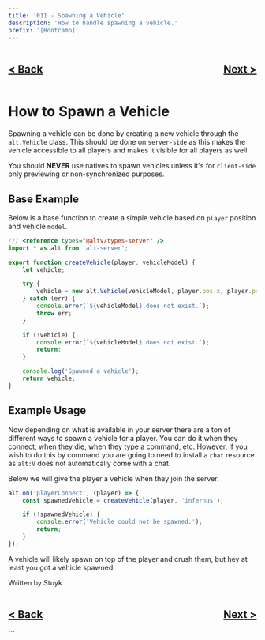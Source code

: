 ```yaml
---
title: '011 - Spawning a Vehicle'
description: 'How to handle spawning a vehicle.'
prefix: '[Bootcamp]'
---
```


<div style="text-align: right">
    <div style="display: flex; justify-content: space-between;">
        <a href="./010.md">
            <h2>< Back</h2>
        </a>
        <a href="./012.md">
            <h2>Next ></h2>
        </a>
    </div>
</div>

# How to Spawn a Vehicle

Spawning a vehicle can be done by creating a new vehicle through the `alt.Vehicle` class. This should be done on `server-side` as this makes the vehicle accessible to all players and makes it visible for all players as well.

You should **NEVER** use natives to spawn vehicles unless it's for `client-side` only previewing or non-synchronized purposes.

## Base Example

Below is a base function to create a simple vehicle based on `player` position and vehicle `model`.

```js
/// <reference types="@altv/types-server" />
import * as alt from 'alt-server';

export function createVehicle(player, vehicleModel) {
    let vehicle;

    try {
        vehicle = new alt.Vehicle(vehicleModel, player.pos.x, player.pos.y, player.pos.z, 0, 0, 0);
    } catch (err) {
        console.error(`${vehicleModel} does not exist.`);
        throw err;
    }

    if (!vehicle) {
        console.error(`${vehicleModel} does not exist.`);
        return;
    }

    console.log('Spawned a vehicle');
    return vehicle;
}
```

## Example Usage

Now depending on what is available in your server there are a ton of different ways to spawn a vehicle for a player. You can do it when they connect, when they die, when they type a command, etc. However, if you wish to do this by command you are going to need to install a `chat` resource as `alt:V` does not automatically come with a chat.

Below we will give the player a vehicle when they join the server.

```js
alt.on('playerConnect', (player) => {
    const spawnedVehicle = createVehicle(player, 'infernus');

    if (!spawnedVehicle) {
        console.error('Vehicle could not be spawned.');
        return;
    }
});
```

A vehicle will likely spawn on top of the player and crush them, but hey at least you got a vehicle spawned.

Written by Stuyk

<div style="text-align: right">
    <div style="display: flex; justify-content: space-between;">
        <a href="./010.md">
            <h2>< Back</h2>
        </a>
        <a href="./012.md">
            <h2>Next ></h2>
        </a>
    </div>
</div>
```
